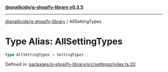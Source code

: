 [**@snailicide/g-shopify-library v0.3.5**](../README.md)

---

[@snailicide/g-shopify-library](../README.md) / AllSettingTypes

# Type Alias: AllSettingTypes

```ts
type AllSettingTypes = SettingTypes
```

Defined in:
[packages/g-shopify-library/src/settings/index.ts:20](https://github.com/gbtunney/snailicide-monorepo/blob/master/packages/g-shopify-library/src/settings/index.ts#L20)

